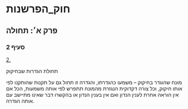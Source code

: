 # חוק_הפרשנות

## פרק א׳: תחולה

### סעיף 2

[2.](https://he.wikisource.org/wiki/חוק_הפרשנות#סעיף_2)

תחולת הגדרות שבחיקוק

מונח שהוגדר בחיקוק – משמעו כהגדרתו, והגדרה זו תחול גם על תקנות שהותקנו לפי אותו חיקוק, וכל צורה דקדוקית הנגזרת מהמונח תתפרש לפי אותה משמעות, הכל אם אין הוראה אחרת לענין הנדון ואם אין בענין הנדון או בהקשרו דבר שאינו מתיישב עם אותה הגדרה.